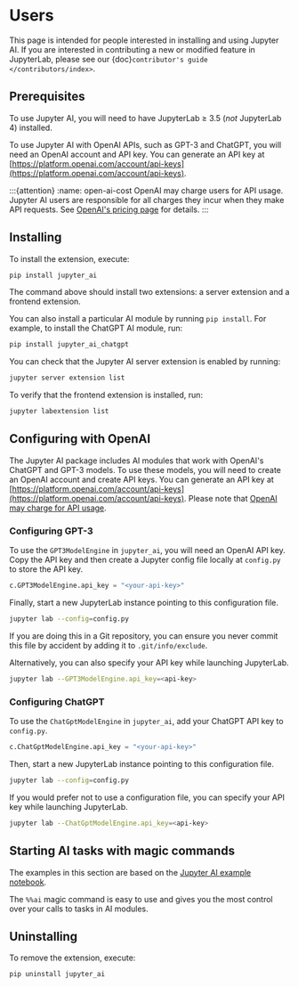# Users

This page is intended for people interested in installing and using Jupyter AI. If you are interested in contributing a new or modified feature in JupyterLab, please see our {doc}`contributor's guide </contributors/index>`.

## Prerequisites

To use Jupyter AI, you will need to have JupyterLab ≥ 3.5 (*not* JupyterLab 4) installed.

To use Jupyter AI with OpenAI APIs, such as GPT-3 and ChatGPT, you will need
an OpenAI account and API key. You can generate an API key at
[https://platform.openai.com/account/api-keys](https://platform.openai.com/account/api-keys).

:::{attention}
:name: open-ai-cost
OpenAI may charge users for API usage. Jupyter AI users are responsible for all charges
they incur when they make API requests. See [OpenAI's pricing page](https://openai.com/pricing)
for details.
:::

## Installing

To install the extension, execute:

```bash
pip install jupyter_ai
```

The command above should install two extensions: a server extension and a frontend extension.

You can also install a particular AI module by running `pip install`. For example, to install the ChatGPT AI module, run:

```bash
pip install jupyter_ai_chatgpt
```

You can check that the Jupyter AI server extension is enabled by running:

```bash
jupyter server extension list
```

To verify that the frontend extension is installed, run:

```bash
jupyter labextension list
```

## Configuring with OpenAI

The Jupyter AI package includes AI modules that work with OpenAI's ChatGPT and GPT-3 models.
To use these models, you will need to create an OpenAI account and create API keys.
You can generate an API key at [https://platform.openai.com/account/api-keys](https://platform.openai.com/account/api-keys).
Please note that [OpenAI may charge for API usage](#open-ai-cost).

### Configuring GPT-3

To use the `GPT3ModelEngine` in `jupyter_ai`, you will need an OpenAI API key.
Copy the API key and then create a Jupyter config file locally at `config.py` to
store the API key.

```python
c.GPT3ModelEngine.api_key = "<your-api-key>"
```

Finally, start a new JupyterLab instance pointing to this configuration file.

```bash
jupyter lab --config=config.py
```

If you are doing this in a Git repository, you can ensure you never commit this
file by accident by adding it to `.git/info/exclude`.

Alternatively, you can also specify your API key while launching JupyterLab.

```bash
jupyter lab --GPT3ModelEngine.api_key=<api-key>
```

### Configuring ChatGPT

To use the `ChatGptModelEngine` in `jupyter_ai`, add your ChatGPT API key to `config.py`.

```python
c.ChatGptModelEngine.api_key = "<your-api-key>"
```

Then, start a new JupyterLab instance pointing to this configuration file.

```bash
jupyter lab --config=config.py
```

If you would prefer not to use a configuration file, you can specify your API key
while launching JupyterLab.

```bash
jupyter lab --ChatGptModelEngine.api_key=<api-key>
```

## Starting AI tasks with magic commands

The examples in this section are based on the [Jupyter AI example notebook](https://github.com/jupyterlab/jupyter-ai/blob/main/examples/magics.ipynb).

The `%%ai` magic command is easy to use and gives you the most control over your calls to tasks in AI modules. 

## Uninstalling

To remove the extension, execute:

```bash
pip uninstall jupyter_ai
```
